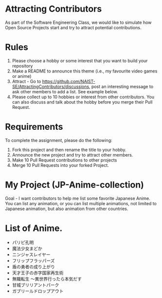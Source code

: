 # Attracting Contributors
As part of the Software Engineering Class, we would like to simulate how Open Source Projects start and try to attract potential contributions.

# Rules

1. Please choose a hobby or some interest that you want to build your repository
2. Make a README to announce this theme (i.e., my favourite video games or anime)
3. Attract - Go to https://github.com/NAIST-SE/AttractingContributors/discussions, post an interesting message to ask other members to add a list. See example below.
4. Please collect up to 10 hobbies or interest from other contributors. You can also discuss and talk about the hobby before you merge their Pull Request.

# Requirements
To complete the assignment, please do the following:
1. Fork this project and then rename the title to your hobby. 
2. Announce the new project and try to attract other members.
3. Make 10 Pull Request contributions to other projects
4. Merge 10 Pull Requests into your forked Project.

# My Project (JP-Anime-collection)
Goal - I want contributors to help me list some favorite Japanese Anime. 
You can list any animation, or you can list multiple animations, not limited 
to Japanese animation, but also animation from other countries.

# List of Anime.
- パリピ孔明
- 魔法少女まどか
- ニンジャスレイヤー
- フリップフラッパーズ
- 盾の勇者の成り上がり
- 天才王子の赤字国家再生術
- 無職転生 ～異世界行ったら本気だす
- 甘城ブリリアントパーク
- ガブリールドロップアウト
